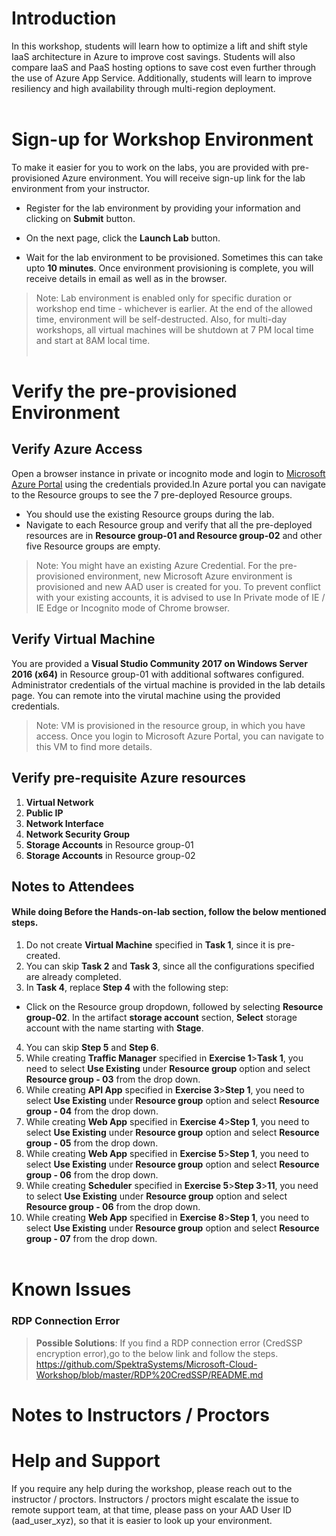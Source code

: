 # Introduction
In this workshop, students will learn how to optimize a lift and shift style IaaS architecture in Azure to improve cost
savings. Students will also compare IaaS and PaaS hosting options to save cost even further through the use of Azure
App Service. Additionally, students will learn to improve resiliency and high availability through multi-region
deployment.</br></br>
# Sign-up for Workshop Environment

To make it easier for you to work on the labs, you are provided with pre-provisioned Azure environment. You will receive sign-up link for the lab environment from your instructor. 

* Register for the lab environment by providing your information and clicking on **Submit** button.

* On the next page, click the **Launch Lab** button.
 
* Wait for the lab environment to be provisioned. Sometimes this can take upto **10 minutes**. Once environment provisioning is complete, you will receive details in email as well as in the browser.
 
 > Note: Lab environment is enabled only for specific duration or workshop end time - whichever is earlier. At the end of the allowed time, environment will be self-destructed. Also, for multi-day workshops, all virtual machines will be shutdown at 7 PM local time and start at 8AM local time.</br></br>

# Verify the pre-provisioned Environment

## Verify Azure Access

Open a browser instance in private or incognito mode and login to [Microsoft Azure Portal](https://portal.azure.com) using the credentials provided.In Azure portal you can navigate to the Resource groups to see the 7 pre-deployed Resource groups.
* You should use the existing Resource groups during the lab.
* Navigate to each Resource group and verify that all the pre-deployed resources are in **Resource group-01 and Resource group-02** and other five Resource groups are empty.

> Note: You might have an existing Azure Credential. For the pre-provisioned environment, new Microsoft Azure environment is provisioned and new AAD user is created for you. To prevent conflict with your existing accounts, it is advised to use In Private mode of IE / IE Edge or Incognito mode of Chrome browser.

## Verify Virtual Machine
You are provided a **Visual Studio Community 2017 on Windows Server 2016 (x64)** in Resource group-01 with additional softwares configured. Administrator credentials of the virtual machine is provided in the lab details page. You can remote into the virutal machine using the provided credentials.

> Note: VM is provisioned in the resource group, in which you have access. Once you login to Microsoft Azure Portal, you can navigate to this VM to find more details.
## Verify pre-requisite Azure resources 
1. **Virtual Network**
2. **Public IP**
3. **Network Interface**
4. **Network Security Group** 
5. **Storage Accounts** in Resource group-01
6. **Storage Accounts** in Resource group-02

## Notes to Attendees
#### While doing **Before the Hands-on-lab** section, follow the below mentioned steps.
1. Do not create **Virtual Machine** specified in **Task 1**, since it is pre-created.
2. You can skip **Task 2** and **Task 3**, since all the configurations specified are already completed. 
3. In **Task 4**, replace **Step 4** with the following step:
* Click on the Resource group dropdown, followed by selecting **Resource group-02**. In the artifact **storage account** section, **Select** storage account with the name starting with **Stage**.
4. You can skip **Step 5** and **Step 6**.
5. While creating **Traffic Manager** specified in **Exercise 1**>**Task 1**, you need to select **Use Existing** under **Resource group** option and select **Resource group - 03** from the drop down.
6. While creating **API App** specified in **Exercise 3**>**Step 1**, you need to select **Use Existing** under **Resource group** option and select **Resource group - 04** from the drop down.
7. While creating **Web App** specified in **Exercise 4**>**Step 1**, you need to select **Use Existing** under **Resource group** option and select **Resource group - 05** from the drop down.
8. While creating **Web App** specified in **Exercise 5**>**Step 1**, you need to select **Use Existing** under **Resource group** option and select **Resource group - 06** from the drop down.
9. While creating **Scheduler** specified in **Exercise 5**>**Step 3**>**11**, you need to select **Use Existing** under **Resource group** option and select **Resource group - 06** from the drop down.
10. While creating **Web App** specified in **Exercise 8**>**Step 1**, you need to select **Use Existing** under **Resource group** option and select **Resource group - 07** from the drop down.</br></br>
# Known Issues

### RDP Connection Error
> **Possible Solutions**:
If you find a RDP connection error (CredSSP encryption error),go to the below link and follow the steps. 
https://github.com/SpektraSystems/Microsoft-Cloud-Workshop/blob/master/RDP%20CredSSP/README.md
# Notes to Instructors / Proctors

# Help and Support

If you require any help during the workshop, please reach out to the instructor / proctors. Instructors / proctors might escalate the issue to remote support team, at that time, please pass on your AAD User ID (aad_user_xyz), so that it is easier to look up your environment.
